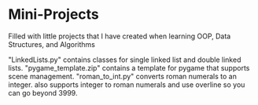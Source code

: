# Mini-Projects
Filled with little projects that I have created when learning OOP, Data Structures, and Algorithms

"LinkedLists.py" contains classes for single linked list and double linked lists.
"pygame_template.zip" contains a template for pygame that supports scene management.
"roman_to_int.py" converts roman numerals to an integer. also supports integer to roman numerals and use overline so you can go beyond 3999.
